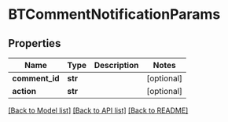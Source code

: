 # BTCommentNotificationParams

## Properties
Name | Type | Description | Notes
------------ | ------------- | ------------- | -------------
**comment_id** | **str** |  | [optional] 
**action** | **str** |  | [optional] 

[[Back to Model list]](../README.md#documentation-for-models) [[Back to API list]](../README.md#documentation-for-api-endpoints) [[Back to README]](../README.md)


